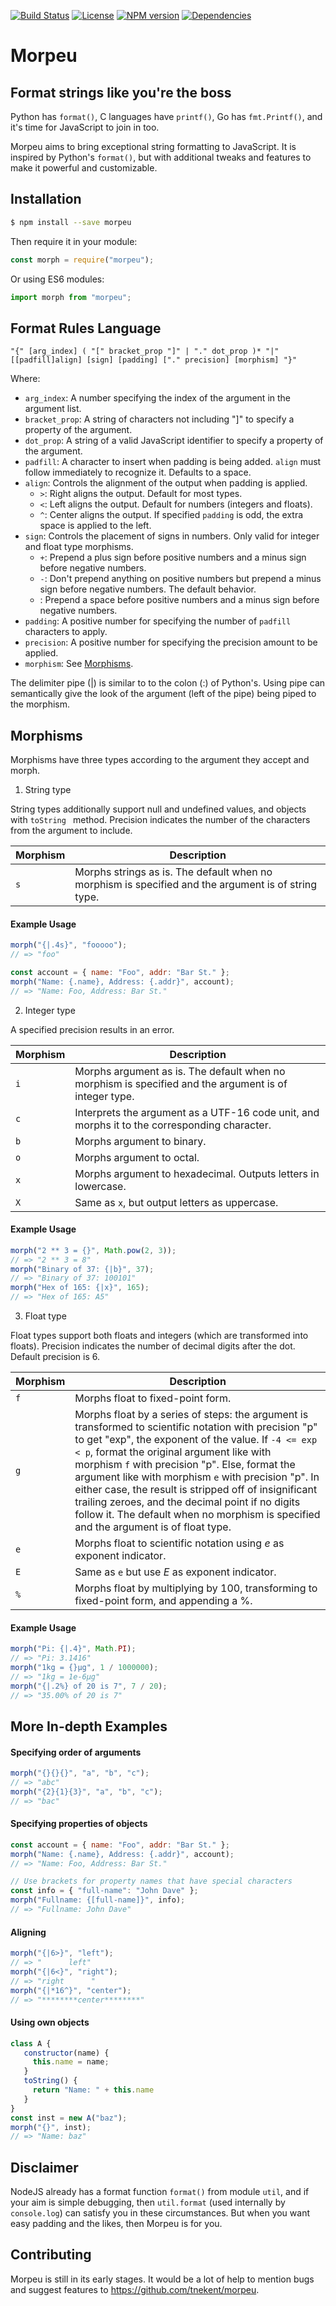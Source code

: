 [![Build Status](https://circleci.com/gh/tnekent/morpeu.svg?style=svg)](https://circleci.com/gh/tnekent/morpeu)
[![License](https://img.shields.io/github/license/tnekent/morpeu?color=blue)](LICENSE)
[![NPM version](https://img.shields.io/npm/v/morpeu)](https://www.npmjs.com/package/morpeu)
[![Dependencies](https://img.shields.io/librariesio/release/npm/morpeu)](package.json)

# Morpeu
## Format strings like you're the boss
Python has `format()`, C languages have `printf()`, Go has `fmt.Printf()`, and it's time for JavaScript to join in too.

Morpeu aims to bring exceptional string formatting to JavaScript. It is inspired by Python's `format()`, but with additional tweaks and features to make it powerful and customizable.

## Installation
```bash
$ npm install --save morpeu
```
Then require it in your module:
```js
const morph = require("morpeu");
```
Or using ES6 modules:
```js
import morph from "morpeu";
```

## Format Rules Language
```
"{" [arg_index] ( "[" bracket_prop "]" | "." dot_prop )* "|" [[padfill]align] [sign] [padding] ["." precision] [morphism] "}"
```
Where:
* `arg_index`: A number specifying the index of the argument in the argument list.
* `bracket_prop`: A string of characters not including "]" to specify a property of the argument.
* `dot_prop`: A string of a valid JavaScript identifier to specify a property of the argument.
* `padfill`: A character to insert when padding is being added. `align` must follow immediately to recognize it. Defaults to a space.
* `align`: Controls the alignment of the output when padding is applied.
   * `>`: Right aligns the output. Default for most types.
   * `<`: Left aligns the output. Default for numbers (integers and floats).
   * `^`: Center aligns the output. If specified `padding` is odd, the extra space is applied to the left.
* `sign`: Controls the placement of signs in numbers. Only valid for integer and float type morphisms.
   * `+`: Prepend a plus sign before positive numbers and a minus sign before negative numbers.
   * `-`: Don't prepend anything on positive numbers but prepend a minus sign before negative numbers. The default behavior.
   * <space>: Prepend a space before positive numbers and a minus sign before negative numbers.
* `padding`: A positive number for specifying the number of `padfill` characters to apply.
* `precision`: A positive number for specifying the precision amount to be applied.
* `morphism`: See [Morphisms](#Morphisms).

The delimiter pipe (|) is similar to to the colon (:) of Python's. Using pipe can semantically give the look of the argument (left of the pipe) being piped to the morphism.

## Morphisms
Morphisms have three types according to the argument they accept and morph.

1. String type

String types additionally support null and undefined values, and objects with `toString ` method.
Precision indicates the number of the characters from the argument to include.

| Morphism | Description |
| -------- | ----------- |
| `s` | Morphs strings as is. The default when no morphism is specified and the argument is of string type. |

#### Example Usage
```js
morph("{|.4s}", "fooooo");
// => "foo"

const account = { name: "Foo", addr: "Bar St." };
morph("Name: {.name}, Address: {.addr}", account);
// => "Name: Foo, Address: Bar St."
```

2. Integer type

A specified precision results in an error.

| Morphism | Description |
| -------- | ----------- |
| `i` | Morphs argument as is. The default when no morphism is specified and the argument is of integer type. |
| `c` | Interprets the argument as a UTF-16 code unit, and morphs it to the corresponding character. |
| `b` | Morphs argument to binary. |
| `o` | Morphs argument to octal. |
| `x` | Morphs argument to hexadecimal. Outputs letters in lowercase. |
| `X` | Same as `x`, but output letters as uppercase.  |

#### Example Usage
```js
morph("2 ** 3 = {}", Math.pow(2, 3));
// => "2 ** 3 = 8"
morph("Binary of 37: {|b}", 37);
// => "Binary of 37: 100101"
morph("Hex of 165: {|x}", 165);
// => "Hex of 165: A5"
```

3. Float type

Float types support both floats and integers (which are transformed into floats).
Precision indicates the number of decimal digits after the dot. Default precision is 6.

| Morphism | Description |
| -------- | ----------- |
| `f` | Morphs float to fixed-point form. |
| `g` | Morphs float by a series of steps: the argument is transformed to scientific notation with precision "p" to get "exp", the exponent of the value. If `-4 <= exp < p`, format the original argument like with morphism `f` with precision "p". Else, format the argument like with morphism `e` with precision "p". In either case, the result is stripped off of insignificant trailing zeroes, and the decimal point if no digits follow it. The default when no morphism is specified and the argument is of float type. |
| `e` | Morphs float to scientific notation using _e_ as exponent indicator. |
| `E` | Same as `e` but use _E_ as exponent indicator. |
| `%` | Morphs float by multiplying by 100, transforming to fixed-point form, and appending a %. |
    
#### Example Usage
```js
morph("Pi: {|.4}", Math.PI);
// => "Pi: 3.1416"
morph("1kg = {}μg", 1 / 1000000);
// => "1kg = 1e-6μg"
morph("{|.2%} of 20 is 7", 7 / 20);
// => "35.00% of 20 is 7"
```

## More In-depth Examples
#### Specifying order of arguments
```js
morph("{}{}{}", "a", "b", "c");
// => "abc"
morph("{2}{1}{3}", "a", "b", "c");
// => "bac"
```

#### Specifying properties of objects
```js
const account = { name: "Foo", addr: "Bar St." };
morph("Name: {.name}, Address: {.addr}", account);
// => "Name: Foo, Address: Bar St."

// Use brackets for property names that have special characters
const info = { "full-name": "John Dave" };
morph("Fullname: {[full-name]}", info);
// => "Fullname: John Dave"
```

#### Aligning
```js
morph("{|6>}", "left");
// => "      left"
morph("{|6<}", "right");
// => "right      "
morph("{|*16^}", "center");
// => "********center********"
```

#### Using own objects
```js
class A {
   constructor(name) {
     this.name = name;
   }
   toString() {
     return "Name: " + this.name
   }
}
const inst = new A("baz");
morph("{}", inst);
// => "Name: baz"
```

## Disclaimer
NodeJS already has a format function `format()` from module `util`, and if your aim is simple debugging, then `util.format` (used internally by `console.log`) can satisfy you in these circumstances. But when you want easy padding and the likes, then Morpeu is for you.

## Contributing
Morpeu is still in its early stages. It would be a lot of help to mention bugs and suggest features to <https://github.com/tnekent/morpeu>.
